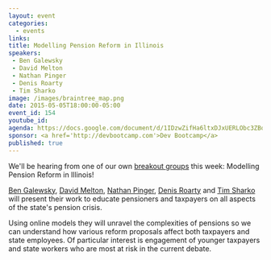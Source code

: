 ```yaml
---
layout: event
categories: 
  - events
links:
title: Modelling Pension Reform in Illinois
speakers:
 - Ben Galewsky
 - David Melton
 - Nathan Pinger
 - Denis Roarty
 - Tim Sharko
image: /images/braintree_map.png
date: 2015-05-05T18:00:00-05:00
event_id: 154 
youtube_id: 
agenda: https://docs.google.com/document/d/1IDzwZifHa6ltxDJxUERLObc3ZBqF4PiiS9ekCJtAZHw/edit#
sponsor: <a href='http://devbootcamp.com'>Dev Bootcamp</a>
published: true
---
```


We'll be hearing from one of our own [breakout groups](http://opengovhacknight.org/breakouts.html) this week: Modelling Pension Reform in Illinois!

[Ben Galewsky](https://www.linkedin.com/in/bengalewsky), [David Melton](https://www.linkedin.com/pub/david-melton/14/349/1b3), [Nathan Pinger](https://www.linkedin.com/in/nathanpinger), [Denis Roarty](https://www.linkedin.com/pub/denis-roarty/30/b0/394) and [Tim Sharko](https://www.linkedin.com/in/timothysharko) will present their work to educate pensioners and taxpayers on all aspects of the state's pension crisis. 

Using online models they will unravel the complexities of pensions so we can understand how various reform proposals affect both taxpayers and state employees. Of particular interest is engagement of younger taxpayers and state workers who are most at risk in the current debate.